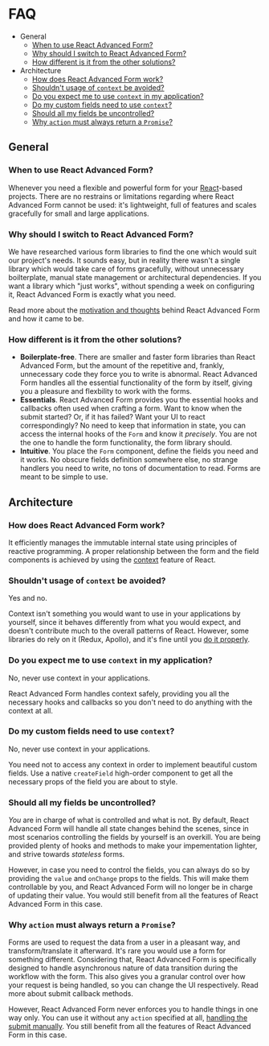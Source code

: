 # FAQ

* General
  * [When to use React Advanced Form?](faq.md#when-to-use-react-advanced-form)
  * [Why should I switch to React Advanced Form?](faq.md#why-should-i-switch-to-react-advanced-form)
  * [How different is it from the other solutions?](faq.md#how-different-is-it-from-the-other-solutions)
* Architecture
  * [How does React Advanced Form work?](faq.md#how-does-react-advanced-form-work)
  * [Shouldn't usage of `context` be avoided?](faq.md#shouldnt-usage-of-context-be-avoided)
  * [Do you expect me to use `context` in my application?](faq.md#do-you-expect-me-to-use-context-in-my-application)
  * [Do my custom fields need to use `context`?](faq.md#do-my-custom-fields-need-to-use-context)
  * [Should all my fields be uncontrolled?](faq.md#should-all-my-fields-be-uncontrolled)
  * [Why `action` must always return a `Promise`?](faq.md#why-action-must-always-return-a-promise)

## General

### When to use React Advanced Form?

Whenever you need a flexible and powerful form for your [React](https://reactjs.org)-based projects. There are no restrains or limitations regarding where React Advanced Form cannot be used: it's lightweight, full of features and scales gracefully for small and large applications.

### Why should I switch to React Advanced Form?

We have researched various form libraries to find the one which would suit our project's needs. It sounds easy, but in reality there wasn't a single library which would take care of forms gracefully, without unnecessary boilterplate, manual state management or architectural dependencies. If you want a library which "just works", without spending a week on configuring it, React Advanced Form is exactly what you need.

Read more about the [motivation and thoughts](concept.md) behind React Advanced Form and how it came to be.

### How different is it from the other solutions?

* **Boilerplate-free**. There are smaller and faster form libraries than React Advanced Form, but the amount of the repetitive and, frankly, unnecessary code they force you to write is abnormal. React Advanced Form handles all the essential functionality of the form by itself, giving you a pleasure and flexbility to work with the forms.
* **Essentials**. React Advanced Form provides you the essential hooks and callbacks often used when crafting a form. Want to know when the submit started? Or, if it has failed? Want your UI to react correspondingly? No need to keep that information in state, you can access the internal hooks of the `Form` and know it _precisely_. You are not the one to handle the form functionality, the form library should.
* **Intuitive**. You place the `Form` component, define the fields you need and it works. No obscure fields definition somewhere else, no strange handlers you need to write, no tons of documentation to read. Forms are meant to be simple to use.

## Architecture

### How does React Advanced Form work?

It efficiently manages the immutable internal state using principles of reactive programming. A proper relationship between the form and the field components is achieved by using the [context](https://reactjs.org/docs/context.html) feature of React.

### Shouldn't usage of `context` be avoided?

Yes and no.

Context isn't something you would want to use in your applications by yourself, since it behaves differently from what you would expect, and doesn't contribute much to the overall patterns of React. However, some libraries do rely on it \(Redux, Apollo\), and it's fine until you [do it properly](https://medium.com/react-ecosystem/how-to-handle-react-context-a7592dfdcbc).

### Do you expect me to use `context` in my application?

No, never use context in your applications.

React Advanced Form handles context safely, providing you all the necessary hooks and callbacks so you don't need to do anything with the context at all.

### Do my custom fields need to use `context`?

No, never use context in your applications.

You need not to access any context in order to implement beautiful custom fields. Use a native `createField` high-order component to get all the necessary props of the field you are about to style.

### Should all my fields be uncontrolled?

_You_ are in charge of what is controlled and what is not. By default, React Advanced Form will handle all state changes behind the scenes, since in most scenarios controlling the fields by yourself is an overkill. You are being provided plenty of hooks and methods to make your impementation lighter, and strive towards _stateless_ forms.

However, in case you need to control the fields, you can always do so by providing the `value` and `onChange` props to the fields. This will make them controllable by you, and React Advanced Form will no longer be in charge of updating their value. You would still benefit from all the features of React Advanced Form in this case.

### Why `action` must always return a `Promise`?

Forms are used to request the data from a user in a pleasant way, and transform/translate it afterward. It's rare you would use a form for something different. Considering that, React Advanced Form is specifically designed to handle asynchronous nature of data transition during the workflow with the form. This also gives you a granular control over how your request is being handled, so you can change the UI respectively. Read more about submit callback methods.

However, React Advanced Form never enforces you to handle things in one way only. You can use it without any `action` specified at all, [handling the submit manually](../components/form/methods/submit.md). You still benefit from all the features of React Advanced Form in this case.

